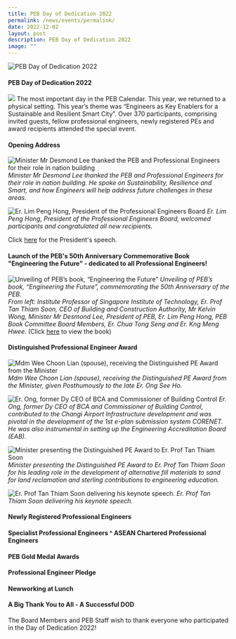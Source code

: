 ```yaml
---
title: PEB Day of Dedication 2022
permalink: /news/events/permalink/
date: 2022-12-02
layout: post
description: PEB Day of Dedication 2022
image: ""
---
```

![PEB Day of Dedication 2022](/images/PEB%20Day%20of%20Dedication%202022/dod2022_1.png)

#### PEB Day of Dedication 2022

![](/images/PEB%20Day%20of%20Dedication%202022/dod2022_2.jpg)
The most important day in the PEB Calendar. This year, we returned to a physical setting. This year’s theme was “Engineers as Key Enablers for a Sustainable and Resilient Smart City”. Over 370 participants, comprising invited guests, fellow professional engineers, newly registered PEs and award recipients attended the special event.

#### Opening Address
![Minister Mr Desmond Lee thanked the PEB and Professional Engineers for their role in nation building](/images/PEB%20Day%20of%20Dedication%202022/dod2022_3.jpg)
*Minister Mr Desmond Lee thanked the PEB and Professional Engineers for their role in nation building. He spoke on Sustainability, Resilience and Smart, and how Engineers will help address future challenges in these areas.*

![Er. Lim Peng Hong, President of the Professional Engineers Board](/images/PEB%20Day%20of%20Dedication%202022/dod2022_4.jpg)
*Er. Lim Peng Hong, President of the Professional Engineers Board, welcomed  
participants and congratulated all new recipients.*

Click [here](https://www.peb.gov.sg/Downloads/PEBPresidentSpeech_DOD2022.pdf)
 for the President's speech.
 
#### Launch of the PEB's 50th Anniversary Commemorative Book "Engineering the Future" - dedicated to all Professional Engineers!
![Unveiling of PEB’s book, “Engineering the Future”](/images/PEB%20Day%20of%20Dedication%202022/dod2022_5.jpg)
*Unveiling of PEB’s book, “Engineering the Future”, commemorating the 50th Anniversary of the PEB.  
From left: Institute Professor of Singapore Institute of Technology, Er. Prof Tan Thiam Soon, CEO of Building and Construction Authority, Mr Kelvin Wong, Minister Mr Desmond Lee, President of PEB, Er. Lim Peng Hong, PEB Book Committee Board Members, Er. Chua Tong Seng and Er. Kng Meng Hwee.*
(Click [here](https://www.peb.gov.sg/Downloads/PEB50thAnniversaryBook.pdf) to view the book)

#### Distinguished Professional Engineer Award
![Mdm Wee Choon Lian (spouse), receiving the Distinguished PE Award from the Minister](/images/PEB%20Day%20of%20Dedication%202022/dod2022_6.png)
*Mdm Wee Choon Lian (spouse), receiving the Distinguished PE Award from the Minister, given Posthumously to the late Er. Ong See Ho.*

![Er. Ong, former Dy CEO of BCA and Commissioner of Building Control](/images/PEB%20Day%20of%20Dedication%202022/dod2022_7.jpg)
*Er. Ong, former Dy CEO of BCA and Commissioner of Building Control, contributed to the Changi Airport Infrastructure development and was pivotal in the development of the 1st e-plan submission system CORENET. He was also instrumental in setting up the Engineering Accreditation Board (EAB).*

![Minister presenting the Distinguished PE Award to Er. Prof Tan Thiam Soon](/images/PEB%20Day%20of%20Dedication%202022/dod2022_8.jpg)
*Minister presenting the Distinguished PE Award to Er. Prof Tan Thiam Soon for his leading role in the development of alternative fill materials to sand for land reclamation and sterling contributions to engineering education.*

![Er. Prof Tan Thiam Soon delivering his keynote speech.](/images/PEB%20Day%20of%20Dedication%202022/dod2022_9.jpg)
*Er. Prof Tan Thiam Soon delivering his keynote speech.*

#### Newly Registered Professional Engineers

#### Specialist Professional Engineers ^ ASEAN Chartered Professional Engineers

#### PEB Gold Medal Awards

#### Professional Engineer Pledge

#### Newworking at Lunch

#### A Big Thank You to All - A Successful DOD

The Board Members and PEB Staff wish to thank everyone who participated in the Day of Dedication 2022!